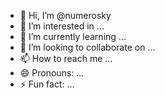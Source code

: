 - 👋 Hi, I’m @numerosky
- 👀 I’m interested in ...
- 🌱 I’m currently learning ...
- 💞️ I’m looking to collaborate on ...
- 📫 How to reach me ...
- 😄 Pronouns: ...
- ⚡ Fun fact: ...

<!---
numerosky/numerosky is a ✨ special ✨ repository because its `README.md` (this file) appears on your GitHub profile.
You can click the Preview link to take a look at your changes.
--->
